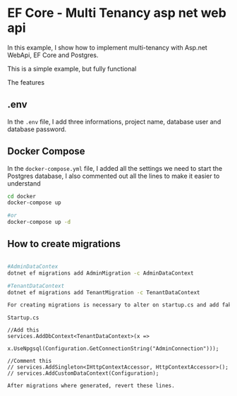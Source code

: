 # EF Core - Multi Tenancy asp net web api

In this example, I show how to implement multi-tenancy with Asp.net WebApi, EF Core and Postgres.

This is a simple example, but fully functional

The features

## .env

In the `.env` file, I add three informations, project name, database user and database password. 

## Docker Compose

In the `docker-compose.yml` file, I added all the settings we need to start the Postgres database, I also commented out all the lines to make it easier to understand

```bash
cd docker
docker-compose up 

#or
docker-compose up -d

```

## How to create migrations

```bash

#AdminDataContex
dotnet ef migrations add AdminMigration -c AdminDataContext

#TenantDataContext
dotnet ef migrations add TenantMigration -c TenantDataContext 

For creating migrations is necessary to alter on startup.cs and add fake context.

```

`Startup.cs`
```
//Add this
services.AddDbContext<TenantDataContext>(x => 
                x.UseNpgsql(Configuration.GetConnectionString("AdminConnection")));            

//Comment this
// services.AddSingleton<IHttpContextAccessor, HttpContextAccessor>();
// services.AddCustomDataContext(Configuration);

After migrations where generated, revert these lines.
```


